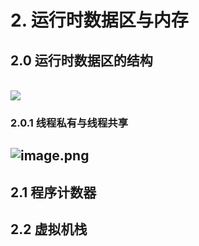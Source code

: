 # 2. 运行时数据区与内存

<a name="dcVqc"></a>
## 2.0 运行时数据区的结构
<br />![](https://cdn.nlark.com/yuque/0/2021/png/177460/1614511315441-323761b3-bb43-44ab-97ee-d89f6452bc2c.png#align=left&display=inline&height=479&margin=%5Bobject%20Object%5D&originHeight=479&originWidth=1052&size=0&status=done&style=none&width=1052)
<a name="144ga"></a>
### 2.0.1 线程私有与线程共享
<a name="Bhugk"></a>
## ![image.png](https://cdn.nlark.com/yuque/0/2021/png/177460/1614511458597-3959daa2-127f-40db-a083-9724aad6bb20.png#align=left&display=inline&height=351&margin=%5Bobject%20Object%5D&name=image.png&originHeight=701&originWidth=916&size=76884&status=done&style=none&width=458)
<a name="xMdRH"></a>
## 2.1 程序计数器
<a name="MiQsH"></a>
## 2.2 虚拟机栈
